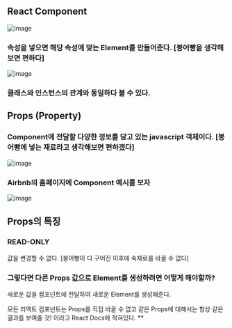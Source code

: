 ## React Component

![image](https://user-images.githubusercontent.com/88424067/193166017-7589c4d3-ce2c-460b-a980-cb9972564115.png)

### 속성을 넣으면 해당 속성에 맞는 Element를 만들어준다. [붕어빵을 생각해보면 편하다]

![image](https://user-images.githubusercontent.com/88424067/193166108-81fc3aa6-7748-4915-b0ce-dfbdb9eab44a.png)

### 클래스와 인스턴스의 관계와 동일하다 볼 수 있다.

## Props (Property)

### Component에 전달할 다양한 정보를 담고 있는 javascript 객체이다. [붕어빵에 넣는 재료라고 생각해보면 편하겠다]

![image](https://user-images.githubusercontent.com/88424067/193166253-9b743570-beca-48b7-b61a-bda8e0d891b5.png)

### Airbnb의 홈페이지에 Component 예시를 보자

![image](https://user-images.githubusercontent.com/88424067/193166416-831d4e4b-0349-4960-bd31-6afb47a11620.png)

## Props의 특징

### READ-ONLY

값을 변경할 수 없다. [붕어빵이 다 구어진 이후에 속재료를 바꿀 수 없다]

### 그렇다면 다른 Props 값으로 Element를 생성하려면 어떻게 해야할까?
새로운 값을 컴포넌트에 전달하여 새로운 Element를 생성해준다.

모든 리액트 컴포넌트는 Props를 직접 바꿀 수 없고 같은 Props에 대해서는 항상 같은 결과를 보여줄 것! 이라고 React Docs에 적혀있다. **

